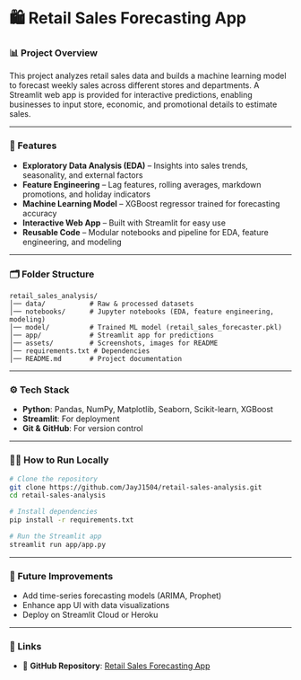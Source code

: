 # 🛍️ Retail Sales Forecasting App

### 📊 Project Overview  
This project analyzes retail sales data and builds a machine learning model to forecast weekly sales across different stores and departments. A Streamlit web app is provided for interactive predictions, enabling businesses to input store, economic, and promotional details to estimate sales.

---

### 🚀 Features

- **Exploratory Data Analysis (EDA)** – Insights into sales trends, seasonality, and external factors  
- **Feature Engineering** – Lag features, rolling averages, markdown promotions, and holiday indicators  
- **Machine Learning Model** – XGBoost regressor trained for forecasting accuracy  
- **Interactive Web App** – Built with Streamlit for easy use  
- **Reusable Code** – Modular notebooks and pipeline for EDA, feature engineering, and modeling  

---

### 🗂️ Folder Structure

```
retail_sales_analysis/
│── data/           # Raw & processed datasets  
│── notebooks/      # Jupyter notebooks (EDA, feature engineering, modeling)  
│── model/          # Trained ML model (retail_sales_forecaster.pkl)  
│── app/            # Streamlit app for predictions  
│── assets/         # Screenshots, images for README  
│── requirements.txt # Dependencies  
│── README.md       # Project documentation  
```

---

### ⚙️ Tech Stack

- **Python**: Pandas, NumPy, Matplotlib, Seaborn, Scikit-learn, XGBoost  
- **Streamlit**: For deployment  
- **Git & GitHub**: For version control  

---

### 🧑‍💻 How to Run Locally

```bash
# Clone the repository
git clone https://github.com/JayJ1504/retail-sales-analysis.git
cd retail-sales-analysis

# Install dependencies
pip install -r requirements.txt

# Run the Streamlit app
streamlit run app/app.py
```

---

### 🔮 Future Improvements

- Add time-series forecasting models (ARIMA, Prophet)  
- Enhance app UI with data visualizations  
- Deploy on Streamlit Cloud or Heroku  

---

### 🔗 Links

- 📂 **GitHub Repository**: [Retail Sales Forecasting App](https://github.com/JayJ1504/retail_sales_analysis)
